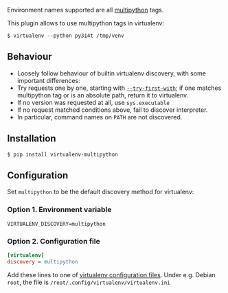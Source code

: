 <!-- docsub: begin -->
<!-- docsub: include ../../docs/part/plugin-noinstall.md -->
<!-- docsub: end -->

Environment names supported are all [multipython](https://github.com/makukha/multipython) tags.

This plugin allows to use multipython tags in virtualenv:

```shell
$ virtualenv --python py314t /tmp/venv
```

## Behaviour

* Loosely follow behaviour of builtin virtualenv discovery, with some important differences:
* Try requests one by one, starting with [`--try-first-with`](https://virtualenv.pypa.io/en/latest/cli_interface.html#try-first-with); if one matches multipython tag or is an absolute path, return it to virtualenv.
* If no version was requested at all, use `sys.executable`
* If no request matched conditions above, fail to discover interpreter.
* In particular, command names on `PATH` are not discovered.

## Installation

```shell
$ pip install virtualenv-multipython
```

## Configuration

Set `multipython` to be the default discovery method for virtualenv:

### Option 1. Environment variable

```shell
VIRTUALENV_DISCOVERY=multipython
````

### Option 2. Configuration file

```ini
[virtualenv]
discovery = multipython
```

Add these lines to one of [virtualenv configuration files](https://virtualenv.pypa.io/en/latest/cli_interface.html#conf-file). Under e.g. Debian `root`, the file is `/root/.config/virtualenv/virtualenv.ini`
